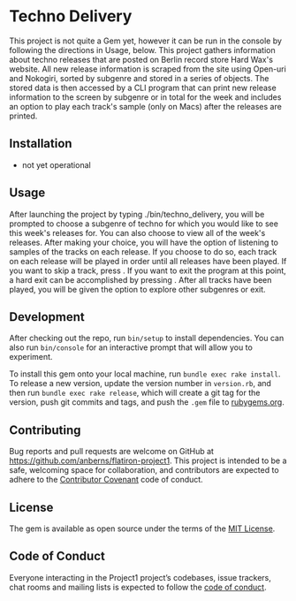 # Techno Delivery

This project is not quite a Gem yet, however it can be run in the console by following the directions in Usage, below. This project gathers information about techno releases that are posted on Berlin record store Hard Wax's website. All new release information is scraped from the site using Open-uri and Nokogiri, sorted by subgenre and stored in a series of objects. The stored data is then accessed by a CLI program that can print new release information to the screen by subgenre or in total for the week and includes an option to play each track's sample (only on Macs) after the releases are printed.

## Installation

- not yet operational

## Usage

After launching the project by typing ./bin/techno_delivery, you will be prompted to choose a subgenre of techno for which you would like to see this week's releases for. You can also choose to view all of the week's releases. After making your choice, you will have the option of listening to samples of the tracks on each release. If you choose to do so, each track on each release will be played in order until all releases have been played. If you want to skip a track, press <enter>. If you want to exit the program at this point, a hard exit can be accomplished by pressing <ctrl-c>. After all tracks have been played, you will be given the option to explore other subgenres or exit.

## Development

After checking out the repo, run `bin/setup` to install dependencies. You can also run `bin/console` for an interactive prompt that will allow you to experiment.

To install this gem onto your local machine, run `bundle exec rake install`. To release a new version, update the version number in `version.rb`, and then run `bundle exec rake release`, which will create a git tag for the version, push git commits and tags, and push the `.gem` file to [rubygems.org](https://rubygems.org).

## Contributing

Bug reports and pull requests are welcome on GitHub at https://github.com/anberns/flatiron-project1. This project is intended to be a safe, welcoming space for collaboration, and contributors are expected to adhere to the [Contributor Covenant](http://contributor-covenant.org) code of conduct.

## License

The gem is available as open source under the terms of the [MIT License](https://opensource.org/licenses/MIT).

## Code of Conduct

Everyone interacting in the Project1 project’s codebases, issue trackers, chat rooms and mailing lists is expected to follow the [code of conduct](https://github.com/[USERNAME]/project_1/blob/master/CODE_OF_CONDUCT.md).
